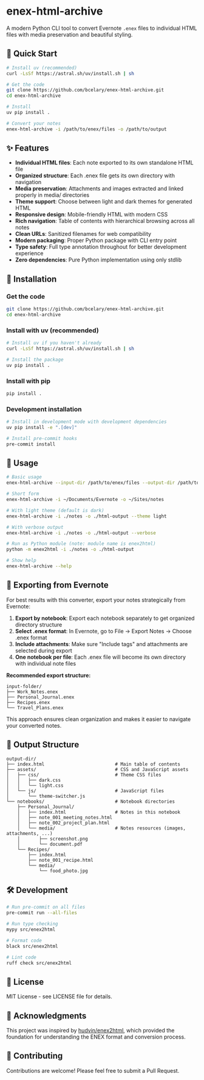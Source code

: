 # enex-html-archive

A modern Python CLI tool to convert Evernote `.enex` files to individual HTML files with media preservation and beautiful styling.

## 🚀 Quick Start

```bash
# Install uv (recommended)
curl -LsSf https://astral.sh/uv/install.sh | sh

# Get the code
git clone https://github.com/bcelary/enex-html-archive.git
cd enex-html-archive

# Install
uv pip install .

# Convert your notes
enex-html-archive -i /path/to/enex/files -o /path/to/output
```

## ✨ Features

- **Individual HTML files**: Each note exported to its own standalone HTML file
- **Organized structure**: Each .enex file gets its own directory with navigation
- **Media preservation**: Attachments and images extracted and linked properly in media/ directories
- **Theme support**: Choose between light and dark themes for generated HTML
- **Responsive design**: Mobile-friendly HTML with modern CSS
- **Rich navigation**: Table of contents with hierarchical browsing across all notes
- **Clean URLs**: Sanitized filenames for web compatibility
- **Modern packaging**: Proper Python package with CLI entry point
- **Type safety**: Full type annotation throughout for better development experience
- **Zero dependencies**: Pure Python implementation using only stdlib

## 🚀 Installation

### Get the code

```bash
git clone https://github.com/bcelary/enex-html-archive.git
cd enex-html-archive
```

### Install with uv (recommended)

```bash
# Install uv if you haven't already
curl -LsSf https://astral.sh/uv/install.sh | sh

# Install the package
uv pip install .
```

### Install with pip

```bash
pip install .
```

### Development installation

```bash
# Install in development mode with development dependencies
uv pip install -e ".[dev]"

# Install pre-commit hooks
pre-commit install
```

## 📖 Usage

```bash
# Basic usage
enex-html-archive --input-dir /path/to/enex/files --output-dir /path/to/output

# Short form
enex-html-archive -i ~/Documents/Evernote -o ~/Sites/notes

# With light theme (default is dark)
enex-html-archive -i ./notes -o ./html-output --theme light

# With verbose output
enex-html-archive -i ./notes -o ./html-output --verbose

# Run as Python module (note: module name is enex2html)
python -m enex2html -i ./notes -o ./html-output

# Show help
enex-html-archive --help
```

## 📁 Exporting from Evernote

For best results with this converter, export your notes strategically from Evernote:

1. **Export by notebook**: Export each notebook separately to get organized directory structure
1. **Select .enex format**: In Evernote, go to File → Export Notes → Choose .enex format
1. **Include attachments**: Make sure "Include tags" and attachments are selected during export
1. **One notebook per file**: Each .enex file will become its own directory with individual note files

**Recommended export structure:**

```
input-folder/
├── Work_Notes.enex
├── Personal_Journal.enex
├── Recipes.enex
└── Travel_Plans.enex
```

This approach ensures clean organization and makes it easier to navigate your converted notes.

## 📁 Output Structure

```
output-dir/
├── index.html                          # Main table of contents
├── assets/                             # CSS and JavaScript assets
│   ├── css/                            # Theme CSS files
│   │   ├── dark.css
│   │   └── light.css
│   └── js/                             # JavaScript files
│       └── theme-switcher.js
└── notebooks/                          # Notebook directories
    ├── Personal_Journal/
    │   ├── index.html                  # Notes in this notebook
    │   ├── note_001_meeting_notes.html
    │   ├── note_002_project_plan.html
    │   └── media/                      # Notes resources (images, attachments, ...)
    │       ├── screenshot.png
    │       └── document.pdf
    └── Recipes/
        ├── index.html
        ├── note_001_recipe.html
        └── media/
            └── food_photo.jpg
```

## 🛠 Development

```bash
# Run pre-commit on all files
pre-commit run --all-files

# Run type checking
mypy src/enex2html

# Format code
black src/enex2html

# Lint code
ruff check src/enex2html
```

## 📄 License

MIT License - see LICENSE file for details.

## 🙏 Acknowledgments

This project was inspired by [hudvin/enex2html](https://github.com/hudvin/enex2html), which provided the foundation for understanding the ENEX format and conversion process.

## 🤝 Contributing

Contributions are welcome! Please feel free to submit a Pull Request.
